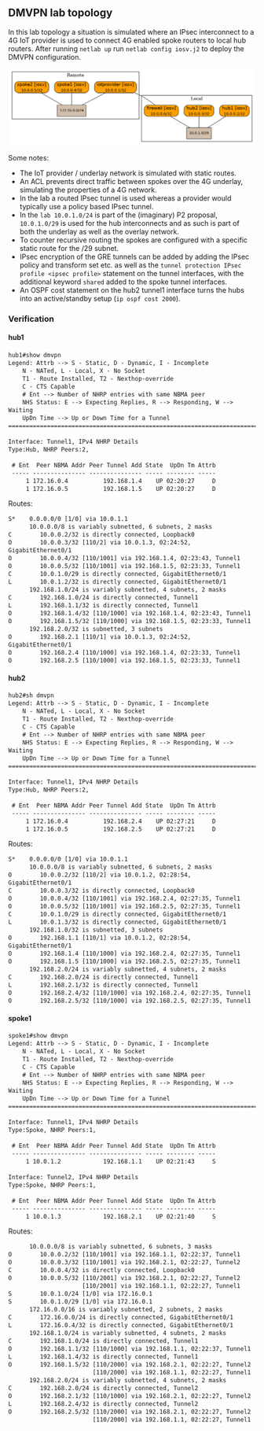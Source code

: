 ## DMVPN lab topology
In this lab topology a situation is simulated where an IPsec interconnect to a 4G IoT provider is used to connect 4G enabled spoke routers to local hub routers. After running `netlab up` run `netlab config iosv.j2` to deploy the DMVPN configuration.

![DMVPN topology](dmvpn.png)

Some notes:
- The IoT provider / underlay network is simulated with static routes.
- An ACL prevents direct traffic between spokes over the 4G underlay, simulating the properties of a 4G network.
- In the lab a routed IPsec tunnel is used whereas a provider would typically use a policy based IPsec tunnel. 
- In the `lab 10.0.1.0/24` is part of the (imaginary) P2 proposal, `10.0.1.0/29` is used for the hub interconnects and as such is part of both the underlay as well as the overlay network. 
- To counter recursive routing the spokes are configured with a specific static route for the /29 subnet.
- IPsec encryption of the GRE tunnels can be added by adding the IPsec policy and transform set etc. as well as the `tunnel protection IPsec profile <ipsec profile>` statement on the tunnel interfaces, with the additional keyword `shared` added to the spoke tunnel interfaces.
- An OSPF cost statement on the hub2 tunnel1 interface turns the hubs into an active/standby setup (`ip ospf cost 2000`).

### Verification
#### hub1
```
hub1#show dmvpn
Legend: Attrb --> S - Static, D - Dynamic, I - Incomplete
	N - NATed, L - Local, X - No Socket
	T1 - Route Installed, T2 - Nexthop-override
	C - CTS Capable
	# Ent --> Number of NHRP entries with same NBMA peer
	NHS Status: E --> Expecting Replies, R --> Responding, W --> Waiting
	UpDn Time --> Up or Down Time for a Tunnel
==========================================================================

Interface: Tunnel1, IPv4 NHRP Details 
Type:Hub, NHRP Peers:2, 

 # Ent  Peer NBMA Addr Peer Tunnel Add State  UpDn Tm Attrb
 ----- --------------- --------------- ----- -------- -----
     1 172.16.0.4          192.168.1.4    UP 02:20:27     D
     1 172.16.0.5          192.168.1.5    UP 02:20:27     D

```
Routes:
```
S*    0.0.0.0/0 [1/0] via 10.0.1.1
      10.0.0.0/8 is variably subnetted, 6 subnets, 2 masks
C        10.0.0.2/32 is directly connected, Loopback0
O        10.0.0.3/32 [110/2] via 10.0.1.3, 02:24:52, GigabitEthernet0/1
O        10.0.0.4/32 [110/1001] via 192.168.1.4, 02:23:43, Tunnel1
O        10.0.0.5/32 [110/1001] via 192.168.1.5, 02:23:33, Tunnel1
C        10.0.1.0/29 is directly connected, GigabitEthernet0/1
L        10.0.1.2/32 is directly connected, GigabitEthernet0/1
      192.168.1.0/24 is variably subnetted, 4 subnets, 2 masks
C        192.168.1.0/24 is directly connected, Tunnel1
L        192.168.1.1/32 is directly connected, Tunnel1
O        192.168.1.4/32 [110/1000] via 192.168.1.4, 02:23:43, Tunnel1
O        192.168.1.5/32 [110/1000] via 192.168.1.5, 02:23:33, Tunnel1
      192.168.2.0/32 is subnetted, 3 subnets
O        192.168.2.1 [110/1] via 10.0.1.3, 02:24:52, GigabitEthernet0/1
O        192.168.2.4 [110/1000] via 192.168.1.4, 02:23:33, Tunnel1
O        192.168.2.5 [110/1000] via 192.168.1.5, 02:23:33, Tunnel1
```
#### hub2
```
hub2#sh dmvpn 
Legend: Attrb --> S - Static, D - Dynamic, I - Incomplete
	N - NATed, L - Local, X - No Socket
	T1 - Route Installed, T2 - Nexthop-override
	C - CTS Capable
	# Ent --> Number of NHRP entries with same NBMA peer
	NHS Status: E --> Expecting Replies, R --> Responding, W --> Waiting
	UpDn Time --> Up or Down Time for a Tunnel
==========================================================================

Interface: Tunnel1, IPv4 NHRP Details 
Type:Hub, NHRP Peers:2, 

 # Ent  Peer NBMA Addr Peer Tunnel Add State  UpDn Tm Attrb
 ----- --------------- --------------- ----- -------- -----
     1 172.16.0.4          192.168.2.4    UP 02:27:21     D
     1 172.16.0.5          192.168.2.5    UP 02:27:21     D

```
Routes:
```
S*    0.0.0.0/0 [1/0] via 10.0.1.1
      10.0.0.0/8 is variably subnetted, 6 subnets, 2 masks
O        10.0.0.2/32 [110/2] via 10.0.1.2, 02:28:54, GigabitEthernet0/1
C        10.0.0.3/32 is directly connected, Loopback0
O        10.0.0.4/32 [110/1001] via 192.168.2.4, 02:27:35, Tunnel1
O        10.0.0.5/32 [110/1001] via 192.168.2.5, 02:27:35, Tunnel1
C        10.0.1.0/29 is directly connected, GigabitEthernet0/1
L        10.0.1.3/32 is directly connected, GigabitEthernet0/1
      192.168.1.0/32 is subnetted, 3 subnets
O        192.168.1.1 [110/1] via 10.0.1.2, 02:28:54, GigabitEthernet0/1
O        192.168.1.4 [110/1000] via 192.168.2.4, 02:27:35, Tunnel1
O        192.168.1.5 [110/1000] via 192.168.2.5, 02:27:35, Tunnel1
      192.168.2.0/24 is variably subnetted, 4 subnets, 2 masks
C        192.168.2.0/24 is directly connected, Tunnel1
L        192.168.2.1/32 is directly connected, Tunnel1
O        192.168.2.4/32 [110/1000] via 192.168.2.4, 02:27:35, Tunnel1
O        192.168.2.5/32 [110/1000] via 192.168.2.5, 02:27:35, Tunnel1

```
#### spoke1
```
spoke1#show dmvpn
Legend: Attrb --> S - Static, D - Dynamic, I - Incomplete
	N - NATed, L - Local, X - No Socket
	T1 - Route Installed, T2 - Nexthop-override
	C - CTS Capable
	# Ent --> Number of NHRP entries with same NBMA peer
	NHS Status: E --> Expecting Replies, R --> Responding, W --> Waiting
	UpDn Time --> Up or Down Time for a Tunnel
==========================================================================

Interface: Tunnel1, IPv4 NHRP Details 
Type:Spoke, NHRP Peers:1, 

 # Ent  Peer NBMA Addr Peer Tunnel Add State  UpDn Tm Attrb
 ----- --------------- --------------- ----- -------- -----
     1 10.0.1.2            192.168.1.1    UP 02:21:43     S

Interface: Tunnel2, IPv4 NHRP Details 
Type:Spoke, NHRP Peers:1, 

 # Ent  Peer NBMA Addr Peer Tunnel Add State  UpDn Tm Attrb
 ----- --------------- --------------- ----- -------- -----
     1 10.0.1.3            192.168.2.1    UP 02:21:40     S
```
Routes:
```
      10.0.0.0/8 is variably subnetted, 6 subnets, 3 masks
O        10.0.0.2/32 [110/1001] via 192.168.1.1, 02:22:37, Tunnel1
O        10.0.0.3/32 [110/1001] via 192.168.2.1, 02:22:27, Tunnel2
C        10.0.0.4/32 is directly connected, Loopback0
O        10.0.0.5/32 [110/2001] via 192.168.2.1, 02:22:27, Tunnel2
                     [110/2001] via 192.168.1.1, 02:22:27, Tunnel1
S        10.0.1.0/24 [1/0] via 172.16.0.1
S        10.0.1.0/29 [1/0] via 172.16.0.1
      172.16.0.0/16 is variably subnetted, 2 subnets, 2 masks
C        172.16.0.0/24 is directly connected, GigabitEthernet0/1
L        172.16.0.4/32 is directly connected, GigabitEthernet0/1
      192.168.1.0/24 is variably subnetted, 4 subnets, 2 masks
C        192.168.1.0/24 is directly connected, Tunnel1
O        192.168.1.1/32 [110/1000] via 192.168.1.1, 02:22:37, Tunnel1
L        192.168.1.4/32 is directly connected, Tunnel1
O        192.168.1.5/32 [110/2000] via 192.168.2.1, 02:22:27, Tunnel2
                        [110/2000] via 192.168.1.1, 02:22:27, Tunnel1
      192.168.2.0/24 is variably subnetted, 4 subnets, 2 masks
C        192.168.2.0/24 is directly connected, Tunnel2
O        192.168.2.1/32 [110/1000] via 192.168.2.1, 02:22:27, Tunnel2
L        192.168.2.4/32 is directly connected, Tunnel2
O        192.168.2.5/32 [110/2000] via 192.168.2.1, 02:22:27, Tunnel2
                        [110/2000] via 192.168.1.1, 02:22:27, Tunnel1

```

